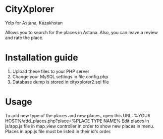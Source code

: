 # CityXplorer
Yelp for Astana, Kazakhstan

Allows you to search for the places in Astana. Also, you can leave a review and rate the place.

# Installation guide
1. Upload these files to your PHP server
2. Change your MySQL settings in file config.php
3. Database dump is stored in cityxplorer2.sql file

# Usage
To add new type of the places and new places, open this URL: %YOUR HOST%/add_places.php?place=%PLACE TYPE NAME%
Edit places in js/app.js file in map_view controller in order to show new places in menu.
Places in app.js file must be listed in their id's order.
